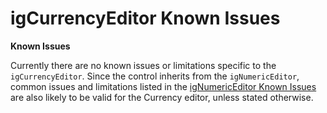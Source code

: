 ﻿<!--
|metadata|
{
    "fileName": "igcurrencyeditor-igcurrencyeditor-known-issues",
    "controlName": "igEditors",
    "tags": ["Known Issues"]
}
|metadata|
-->

# igCurrencyEditor Known Issues


**Known Issues**

Currently there are no known issues or limitations specific to the `igCurrencyEditor`.
Since the control inherits from the `igNumericEditor`, common issues and limitations listed in the [igNumericEditor Known Issues](igNumericEditor-Known-Issues.html) are also likely to be valid for the Currency editor, unless stated otherwise.



